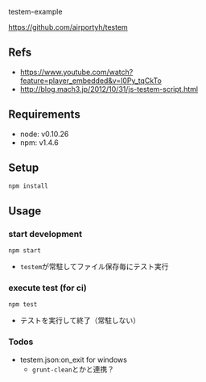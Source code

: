 testem-example

https://github.com/airportyh/testem

## Refs

- https://www.youtube.com/watch?feature=player_embedded&v=I0Py_tqCkTo
- http://blog.mach3.jp/2012/10/31/js-testem-script.html

## Requirements

- node: v0.10.26
- npm: v1.4.6

## Setup

	npm install

## Usage

### start development

	npm start

- `testem`が常駐してファイル保存毎にテスト実行

### execute test (for ci)

	npm test

- テストを実行して終了（常駐しない）

### Todos

- testem.json:on_exit for windows
	- `grunt-clean`とかと連携？
